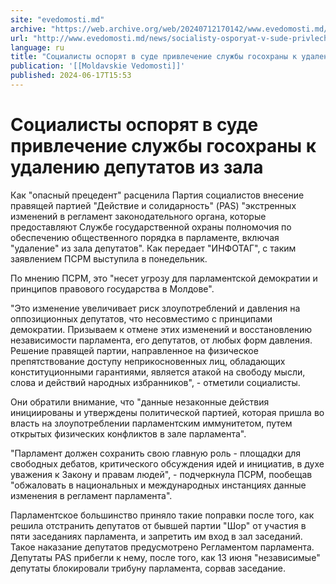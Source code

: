 ```yaml
---
site: "evedomosti.md"
archive: "https://web.archive.org/web/20240712170142/www.evedomosti.md/news/socialisty-osporyat-v-sude-privlechenie-sluzhby-gosohrany-k"
url: "http://www.evedomosti.md/news/socialisty-osporyat-v-sude-privlechenie-sluzhby-gosohrany-k"
language: ru
title: "Социалисты оспорят в суде привлечение службы госохраны к удалению депутатов из зала"
publication: '[[Moldavskie Vedomosti]]'
published: 2024-06-17T15:53
---
```


# Социалисты оспорят в суде привлечение службы госохраны к удалению депутатов из зала

Как "опасный прецедент" расценила Партия социалистов внесение правящей партией "Действие и солидарность" (PAS) "экстренных изменений в регламент законодательного органа, которые предоставляют Службе государственной охраны полномочия по обеспечению общественного порядка в парламенте, включая "удаление" из зала депутатов". Как передает "ИНФОТАГ", с таким заявлением ПСРМ выступила в понедельник.

По мнению ПСРМ, это "несет угрозу для парламентской демократии и принципов правового государства в Молдове".

"Это изменение увеличивает риск злоупотреблений и давления на оппозиционных депутатов, что несовместимо с принципами демократии. Призываем к отмене этих изменений и восстановлению независимости парламента, его депутатов, от любых форм давления. Решение правящей партии, направленное на физическое препятствование доступу неприкосновенных лиц, обладающих конституционными гарантиями, является атакой на свободу мысли, слова и действий народных избранников", - отметили социалисты.

Они обратили внимание, что "данные незаконные действия инициированы и утверждены политической партией, которая пришла во власть на злоупотреблении парламентским иммунитетом, путем открытых физических конфликтов в зале парламента".

"Парламент должен сохранить свою главную роль - площадки для свободных дебатов, критического обсуждения идей и инициатив, в духе уважения к Закону и правам людей", - подчеркнула ПСРМ, пообещав "обжаловать в национальных и международных инстанциях данные изменения в регламент парламента".

Парламентское большинство приняло такие поправки после того, как решила отстранить депутатов от бывшей партии "Шор" от участия в пяти заседаниях парламента, и запретить им вход в зал заседаний. Такое наказание депутатов предусмотрено Регламентом парламента. Депутаты PAS прибегли к нему, после того, как 13 июня "независимые" депутаты блокировали трибуну парламента, сорвав заседание.
